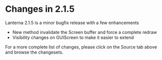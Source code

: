 # Changes in 2.1.5 #
Lanterna 2.1.5 is a minor bugfix release with a few enhancements

  * New method invalidate the Screen buffer and force a complete redraw
  * Visibility changes on GUIScreen to make it easier to extend

For a more complete list of changes, please click on the Source tab above and browse the changesets.